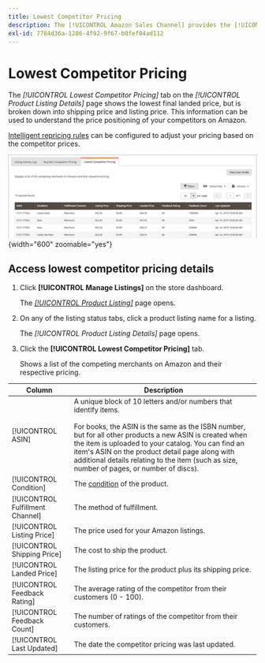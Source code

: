 ```yaml
---
title: Lowest Competitor Pricing
description: The [!UICONTROL Amazon Sales Channel] provides the [!UICONTROL Lowest Competitor Pricing] tab to help you to understand the price positioning of your competitors on Amazon.
exl-id: 7784d36a-1286-4f92-9f67-b0fef04ad112
---
```

# Lowest Competitor Pricing

The _[!UICONTROL Lowest Competitor Pricing]_ tab on the _[!UICONTROL Product Listing Details]_ page shows the lowest final landed price, but is broken down into shipping price and listing price. This information can be used to understand the price positioning of your competitors on Amazon.

[Intelligent repricing rules](./intelligent-repricing-rules.md) can be configured to adjust your pricing based on the competitor prices.

![Lowest competitor pricing](assets/amazon-listing-details-lowest-comp.png){width="600" zoomable="yes"}

## Access lowest competitor pricing details

1. Click **[!UICONTROL Manage Listings]** on the store dashboard.

   The [_[!UICONTROL Product Listing]_](./managing-product-listings.md) page opens.

1. On any of the listing status tabs, click a product listing name for a listing.

   The _[!UICONTROL Product Listing Details]_ page opens.

1. Click the **[!UICONTROL Lowest Competitor Pricing]** tab.

   Shows a list of the competing merchants on Amazon and their respective pricing.

|Column|Description|
|---|---|
|[!UICONTROL ASIN]|A unique block of 10 letters and/or numbers that identify items.<br><br>For books, the ASIN is the same as the ISBN number, but for all other products a new ASIN is created when the item is uploaded to your catalog. You can find an item's ASIN on the product detail page along with additional details relating to the item (such as size, number of pages, or number of discs). |
|[!UICONTROL Condition]|The [condition](./product-listing-condition.md) of the product. |
|[!UICONTROL Fulfillment Channel]|The method of fulfillment. |
|[!UICONTROL Listing Price]|The price used for your Amazon listings. |
|[!UICONTROL Shipping Price]|The cost to ship the product. |
|[!UICONTROL Landed Price]|The listing price for the product plus its shipping price. |
|[!UICONTROL Feedback Rating]|The average rating of the competitor from their customers (0 - 100). |
|[!UICONTROL Feedback Count]|The number of ratings of the competitor from their customers. |
|[!UICONTROL Last Updated]|The date the competitor pricing was last updated. |
